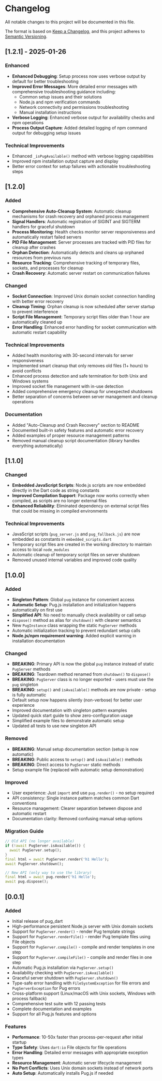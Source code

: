 # Changelog

All notable changes to this project will be documented in this file.

The format is based on [Keep a Changelog](https://keepachangelog.com/en/1.0.0/),
and this project adheres to [Semantic Versioning](https://semver.org/spec/v2.0.0.html).

## [1.2.1] - 2025-01-26

### Enhanced
- **Enhanced Debugging**: Setup process now uses verbose output by default for better troubleshooting
- **Improved Error Messages**: More detailed error messages with comprehensive troubleshooting guidance including:
  - Common setup issues and their solutions
  - Node.js and npm verification commands
  - Network connectivity and permissions troubleshooting
  - Manual installation instructions
- **Verbose Logging**: Enhanced verbose output for availability checks and npm operations
- **Process Output Capture**: Added detailed logging of npm command output for debugging setup issues

### Technical Improvements
- Enhanced `_isPugAvailable()` method with verbose logging capabilities
- Improved npm installation output capture and display
- Better error context for setup failures with actionable troubleshooting steps

## [1.2.0]

### Added
- **Comprehensive Auto-Cleanup System**: Automatic cleanup mechanisms for crash recovery and orphaned process management
- **Signal Handlers**: Automatic registration of SIGINT and SIGTERM handlers for graceful shutdown
- **Process Monitoring**: Health checks monitor server responsiveness and automatically restart failed servers
- **PID File Management**: Server processes are tracked with PID files for cleanup after crashes
- **Orphan Detection**: Automatically detects and cleans up orphaned resources from previous runs
- **Resource Tracking**: Comprehensive tracking of temporary files, sockets, and processes for cleanup
- **Crash Recovery**: Automatic server restart on communication failures

### Changed
- **Socket Connection**: Improved Unix domain socket connection handling with better error recovery
- **Cleanup Timing**: Orphan cleanup is now scheduled after server startup to prevent interference
- **Script File Management**: Temporary script files older than 1 hour are automatically cleaned up
- **Error Handling**: Enhanced error handling for socket communication with automatic restart capability

### Technical Improvements
- Added health monitoring with 30-second intervals for server responsiveness
- Implemented smart cleanup that only removes old files (1+ hours) to avoid conflicts
- Enhanced process detection and safe termination for both Unix and Windows systems
- Improved socket file management with in-use detection
- Added comprehensive emergency cleanup for unexpected shutdowns
- Better separation of concerns between server management and cleanup operations

### Documentation
- Added "Auto-Cleanup and Crash Recovery" section to README
- Documented built-in safety features and automatic error recovery
- Added examples of proper resource management patterns
- Removed manual cleanup script documentation (library handles everything automatically)

## [1.1.0]

### Changed
- **Embedded JavaScript Scripts**: Node.js scripts are now embedded directly in the Dart code as string constants
- **Improved Compilation Support**: Package now works correctly when compiled, as scripts are no longer external files
- **Enhanced Reliability**: Eliminated dependency on external script files that could be missing in compiled environments

### Technical Improvements
- JavaScript scripts (`pug_server.js` and `pug_fallback.js`) are now embedded as constants in `embedded_scripts.dart`
- Temporary script files are created in the working directory to maintain access to local `node_modules`
- Automatic cleanup of temporary script files on server shutdown
- Removed unused internal variables and improved code quality

## [1.0.0]

### Added
- **Singleton Pattern**: Global `pug` instance for convenient access
- **Automatic Setup**: Pug.js installation and initialization happens automatically on first use
- **Simplified API**: No need to manually check availability or call setup
- `dispose()` method as alias for `shutdown()` with cleaner semantics
- New `PugInstance` class wrapping the static `PugServer` methods
- Automatic initialization tracking to prevent redundant setup calls
- **Node.js/npm requirement warning**: Added explicit warning in installation documentation

### Changed
- **BREAKING**: Primary API is now the global `pug` instance instead of static `PugServer` methods
- **BREAKING**: Teardown method renamed from `shutdown()` to `dispose()` 
- **BREAKING**: `PugServer` class is no longer exported - users must use the `pug` singleton
- **BREAKING**: `setup()` and `isAvailable()` methods are now private - setup is fully automatic
- Default setup now happens silently (non-verbose) for better user experience
- Improved documentation with singleton pattern examples
- Updated quick start guide to show zero-configuration usage
- Simplified example files to demonstrate automatic setup
- Updated all tests to use new singleton API

### Removed
- **BREAKING**: Manual setup documentation section (setup is now automatic)
- **BREAKING**: Public access to `setup()` and `isAvailable()` methods
- **BREAKING**: Direct access to `PugServer` static methods
- Setup example file (replaced with automatic setup demonstration)

### Improved
- User experience: Just `import` and use `pug.render()` - no setup required
- API consistency: Single instance pattern matches common Dart conventions
- Resource management: Clearer separation between dispose and automatic restart
- Documentation clarity: Removed confusing manual setup options

### Migration Guide
```dart
// Old API (no longer available)
if (!await PugServer.isAvailable()) {
  await PugServer.setup();
}
final html = await PugServer.render('h1 Hello');
await PugServer.shutdown();

// New API (only way to use the library)
final html = await pug.render('h1 Hello');
await pug.dispose();
```

## [0.0.1]

### Added
- Initial release of pug_dart
- High-performance persistent Node.js server with Unix domain sockets
- Support for `PugServer.render()` - render Pug template strings
- Support for `PugServer.renderFile()` - render Pug template files using File objects
- Support for `PugServer.compile()` - compile and render templates in one step
- Support for `PugServer.compileFile()` - compile and render files in one step
- Automatic Pug.js installation via `PugServer.setup()`
- Availability checking with `PugServer.isAvailable()`
- Graceful server shutdown with `PugServer.shutdown()`
- Type-safe error handling with `FileSystemException` for file errors and `PugServerException` for Pug errors
- Cross-platform support (Linux/macOS with Unix sockets, Windows with process fallback)
- Comprehensive test suite with 12 passing tests
- Complete documentation and examples
- Support for all Pug.js features and options

### Features
- **Performance**: 10-50x faster than process-per-request after initial startup
- **Type Safety**: Uses `dart:io` File objects for file operations
- **Error Handling**: Detailed error messages with appropriate exception types
- **Resource Management**: Automatic server lifecycle management
- **No Port Conflicts**: Uses Unix domain sockets instead of network ports
- **Auto Setup**: Automatically installs Pug.js if needed 